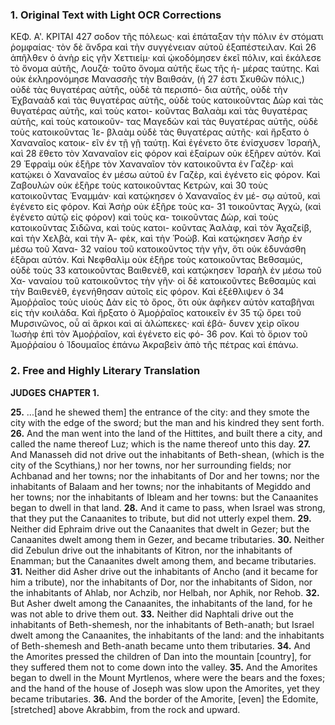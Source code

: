 ### 1. Original Text with Light OCR Corrections

ΚΕΦ. Α'. ΚΡΙΤΑΙ 427
σοδον τῆς πόλεως· καὶ ἐπάταξαν τὴν πόλιν ἐν στόματι ῥομφαίας·
τὸν δὲ ἄνδρα καὶ τὴν συγγένειαν αὐτοῦ ἐξαπέστειλαν. Καὶ 26
ἀπῆλθεν ὁ ἀνὴρ εἰς γῆν Χεττιείμ· καὶ ᾠκοδόμησεν ἐκεῖ πόλιν, καὶ
ἐκάλεσε τὸ ὄνομα αὐτῆς, Λουζά· τοῦτο ὄνομα αὐτῆς ἕως τῆς ἡ-
μέρας ταύτης. Καὶ οὐκ ἐκληρονόμησε Μανασσῆς τὴν Βαιθσάν, (ἡ 27
ἐστι Σκυθῶν πόλις,) οὐδὲ τὰς θυγατέρας αὐτῆς, οὐδὲ τὰ περισπό-
δια αὐτῆς, οὐδὲ τὴν Ἐχβαναὰδ καὶ τὰς θυγατέρας αὐτῆς, οὐδὲ
τοὺς κατοικοῦντας Δὼρ καὶ τὰς θυγατέρας αὐτῆς, καὶ τοὺς κατοι-
κοῦντας Βαλαὰμ καὶ τὰς θυγατέρας αὐτῆς, καὶ τοὺς κατοικοῦν-
τας Μαγεδὼν καὶ τὰς θυγατέρας αὐτῆς, οὐδὲ τοὺς κατοικοῦντας Ἰε-
βλαὰμ οὐδὲ τὰς θυγατέρας αὐτῆς· καὶ ἤρξατο ὁ Χαναναῖος κατοικ-
εῖν ἐν τῇ γῇ ταύτῃ. Καὶ ἐγένετο ὅτε ἐνίσχυσεν Ἰσραήλ, καὶ 28
ἔθετο τὸν Χαναναῖον εἰς φόρον καὶ ἐξαίρων οὐκ ἐξῆρεν αὐτόν. Καὶ 29
Ἐφραὶμ οὐκ ἐξῆρε τὸν Χαναναῖον τὸν κατοικοῦντα ἐν Γαζὲρ· καὶ
κατῴκει ὁ Χαναναῖος ἐν μέσω αὐτοῦ ἐν Γαζὲρ, καὶ ἐγένετο εἰς
φόρον. Καὶ Ζαβουλὼν οὐκ ἐξῆρε τοὺς κατοικοῦντας Κετρὼν, καὶ 30
τοὺς κατοικοῦντας Ἐναμμάν· καὶ κατῴκησεν ὁ Χαναναῖος ἐν μέ-
σῳ αὐτοῦ, καὶ ἐγένετο εἰς φόρον. Καὶ Ἀσὴρ οὐκ ἐξῆρε τοὺς κα- 31
τοικοῦντας Ἀγχὼ, (καὶ ἐγένετο αὐτῷ εἰς φόρον) καὶ τοὺς κα-
τοικοῦντας Δὼρ, καὶ τοὺς κατοικοῦντας Σιδῶνα, καὶ τοὺς κατοι-
κοῦντας Ἀαλὰφ, καὶ τὸν Ἀχαζείβ, καὶ τὴν Χελβὰ, καὶ τὴν Ἀ-
φὲκ, καὶ τὴν Ῥοώβ. Καὶ κατῴκησεν Ἀσὴρ ἐν μέσω τοῦ Χανα- 32
ναίου τοῦ κατοικοῦντος τὴν γῆν, ὅτι οὐκ ἐδυνάσθη ἐξᾶραι αὐτόν.
Καὶ Νεφθαλὶμ οὐκ ἐξῆρε τοὺς κατοικοῦντας Βεθσαμύς, οὐδὲ τοὺς 33
κατοικοῦντας Βαιθενὲθ, καὶ κατῴκησεν Ἰσραὴλ ἐν μέσω τοῦ Χα-
ναναίου τοῦ κατοικοῦντος τὴν γῆν· οἱ δὲ κατοικοῦντες Βεθσαμὺς
καὶ τὴν Βαιθενὲθ, ἐγενήθησαν αὐτοῖς εἰς φόρον. Καὶ ἐξέθλιψεν ὁ 34
Ἀμοῤῥαῖος τοὺς υἱοὺς Δὰν εἰς τὸ ὄρος, ὅτι οὐκ ἀφῆκεν αὐτὸν
καταβῆναι εἰς τὴν κοιλάδα. Καὶ ἤρξατο ὁ Ἀμοῤῥαῖος κατοικεῖν ἐν 35
τῷ ὄρει τοῦ Μυρσινῶνος, οὗ αἱ ἄρκοι καὶ αἱ ἀλώπεκες· καὶ ἐβά-
δυνεν χεὶρ οἴκου Ἰωσὴφ ἐπὶ τὸν Ἀμοῤῥαῖον, καὶ ἐγένετο εἰς φό- 36
ρον. Καὶ τὸ ὄριον τοῦ Ἀμοῤῥαίου ὁ Ἰδουμαῖος ἐπάνω Ἀκραβεὶν
ἀπὸ τῆς πέτρας καὶ ἐπάνω.

### 2. Free and Highly Literary Translation

**JUDGES**
**CHAPTER 1.**

**25.** ...[and he shewed them] the entrance of the city:
and they smote the city with the edge of the sword;
but the man and his kindred they sent forth.
**26.** And the man went into the land of the Hittites,
and built there a city,
and called the name thereof Luz;
which is the name thereof unto this day.
**27.** And Manasseh did not drive out
the inhabitants of Beth-shean, (which is the city of the Scythians,)
nor her towns, nor her surrounding fields;
nor Achbanad and her towns;
nor the inhabitants of Dor and her towns;
nor the inhabitants of Balaam and her towns;
nor the inhabitants of Megiddo and her towns;
nor the inhabitants of Ibleam and her towns:
but the Canaanites began to dwell in that land.
**28.** And it came to pass, when Israel was strong,
that they put the Canaanites to tribute,
but did not utterly expel them.
**29.** Neither did Ephraim drive out the Canaanites
that dwelt in Gezer;
but the Canaanites dwelt among them in Gezer,
and became tributaries.
**30.** Neither did Zebulun drive out the inhabitants of Kitron,
nor the inhabitants of Enamman;
but the Canaanites dwelt among them,
and became tributaries.
**31.** Neither did Asher drive out the inhabitants of Ancho
(and it became for him a tribute),
nor the inhabitants of Dor,
nor the inhabitants of Sidon,
nor the inhabitants of Ahlab,
nor Achzib,
nor Helbah,
nor Aphik,
nor Rehob.
**32.** But Asher dwelt among the Canaanites,
the inhabitants of the land,
for he was not able to drive them out.
**33.** Neither did Naphtali drive out the inhabitants of Beth-shemesh,
nor the inhabitants of Beth-anath;
but Israel dwelt among the Canaanites, the inhabitants of the land:
and the inhabitants of Beth-shemesh and Beth-anath
became unto them tributaries.
**34.** And the Amorites pressed the children of Dan into the mountain [country],
for they suffered them not to come down into the valley.
**35.** And the Amorites began to dwell in the Mount Myrtlenos,
where were the bears and the foxes;
and the hand of the house of Joseph was slow upon the Amorites,
yet they became tributaries.
**36.** And the border of the Amorite, [even] the Edomite,
[stretched] above Akrabbim,
from the rock and upward.